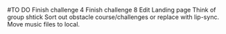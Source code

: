 #TO DO
Finish challenge 4
Finish challenge 8
Edit Landing page
Think of group shtick
Sort out obstacle course/challenges or replace with lip-sync.
Move music files to local.